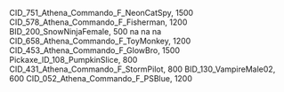 CID_751_Athena_Commando_F_NeonCatSpy, 1500
CID_578_Athena_Commando_F_Fisherman, 1200
BID_200_SnowNinjaFemale, 500
na
na
na
CID_658_Athena_Commando_F_ToyMonkey, 1200
CID_453_Athena_Commando_F_GlowBro, 1500
Pickaxe_ID_108_PumpkinSlice, 800
CID_431_Athena_Commando_F_StormPilot, 800
BID_130_VampireMale02, 600
CID_052_Athena_Commando_F_PSBlue, 1200
